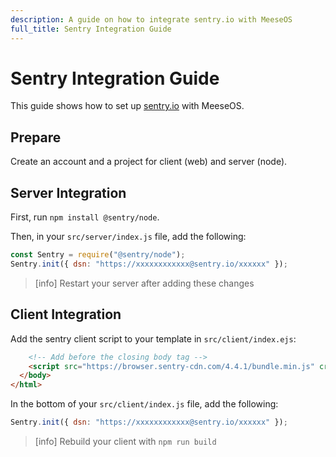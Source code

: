 ```yaml
---
description: A guide on how to integrate sentry.io with MeeseOS
full_title: Sentry Integration Guide
---
```


# Sentry Integration Guide

This guide shows how to set up [sentry.io](https://sentry.io/) with MeeseOS.

## Prepare

Create an account and a project for client (web) and server (node).

## Server Integration

First, run `npm install @sentry/node`.

Then, in your `src/server/index.js` file, add the following:

```javascript
const Sentry = require("@sentry/node");
Sentry.init({ dsn: "https://xxxxxxxxxxxx@sentry.io/xxxxxx" });
```

> [info] Restart your server after adding these changes

## Client Integration

Add the sentry client script to your template in `src/client/index.ejs`:

```html
    <!-- Add before the closing body tag -->
    <script src="https://browser.sentry-cdn.com/4.4.1/bundle.min.js" crossorigin="anonymous"></script>
  </body>
</html>
```

In the bottom of your `src/client/index.js` file, add the following:

```javascript
Sentry.init({ dsn: "https://xxxxxxxxxxxx@sentry.io/xxxxxx" });
```

> [info] Rebuild your client with `npm run build`
